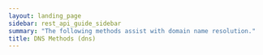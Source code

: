 ```yaml
---
layout: landing_page
sidebar: rest_api_guide_sidebar
summary: "The following methods assist with domain name resolution."
title: DNS Methods (dns)
---
```

